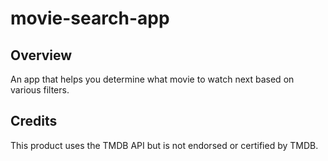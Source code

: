 # movie-search-app

## Overview
An app that helps you determine what movie to watch next based on various filters. 

## Credits
This product uses the TMDB API but is not endorsed or certified by TMDB.
